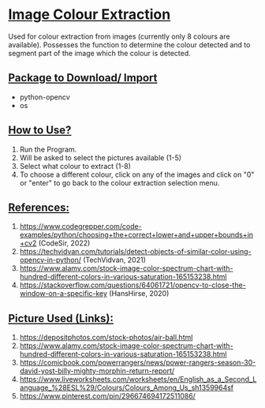 # <u> Image Colour Extraction </u>
Used for colour extraction from images 
(currently only 8 colours are available). 
Possesses the function to determine the 
colour detected and to segment part of 
the image which the colour is detected.

## <u> Package to Download/ Import </u>
- python-opencv
- os

## <u> How to Use? </u>
1. Run the Program.
2. Will be asked to select the pictures available (1-5)
3. Select what colour to extract (1-8)
4. To choose a different colour, click on any of the images and click on "0" or "enter" to go back to the colour extraction selection menu.

## <u> References: </u>
1. https://www.codegrepper.com/code-examples/python/choosing+the+correct+lower+and+upper+bounds+in+cv2 (CodeSir, 2022)
2. https://techvidvan.com/tutorials/detect-objects-of-similar-color-using-opencv-in-python/ (TechVidvan, 2021)
3. https://www.alamy.com/stock-image-color-spectrum-chart-with-hundred-different-colors-in-various-saturation-165153238.html
4. https://stackoverflow.com/questions/64061721/opencv-to-close-the-window-on-a-specific-key (HansHirse, 2020)

## <u> Picture Used (Links): </u>
1. https://depositphotos.com/stock-photos/air-ball.html
2. https://www.alamy.com/stock-image-color-spectrum-chart-with-hundred-different-colors-in-various-saturation-165153238.html
3. https://comicbook.com/powerrangers/news/power-rangers-season-30-david-yost-billy-mighty-morphin-return-report/
4. https://www.liveworksheets.com/worksheets/en/English_as_a_Second_Language_%28ESL%29/Colours/Colours_Among_Us_sh1359964sf
5. https://www.pinterest.com/pin/296674694172511086/
